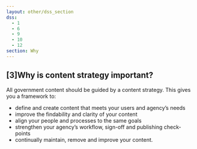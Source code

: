 ```yaml
---
layout: other/dss_section
dss:
  - 1
  - 6
  - 9
  - 10
  - 12
section: Why
---
```


## [3]Why is content strategy important?
All government content should be guided by a content strategy. This gives you a framework to:

- define and create content that meets your users and agency’s needs
- improve the findability and clarity of your content
- align your people and processes to the same goals
- strengthen your agency’s workflow, sign-off and publishing check-points
- continually maintain, remove and improve your content.
